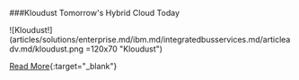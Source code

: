 ###Kloudust
Tomorrow's Hybrid Cloud Today

![Kloudust!] (articles/solutions/enterprise.md/ibm.md/integratedbusservices.md/articleadv.md/kloudust.png =120x70 "Kloudust")

[Read More]({{#makeLink}}./landing.html?product_path=./products/kloudust.md&menu_path=.menus/en{{/makeLink}}){:target="_blank"}